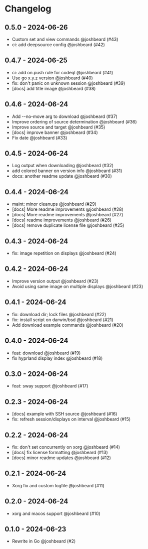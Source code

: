 # Changelog

## 0.5.0 - 2024-06-26

- Custom set and view commands @joshbeard (#43)
- ci: add deepsource config @joshbeard (#42)

## 0.4.7 - 2024-06-25

- ci: add on.push rule for codeql @joshbeard (#41)
- Use go x.y.z version @joshbeard (#40)
- fix: don't panic on unknown session @joshbeard (#39)
- [docs] add title image @joshbeard (#38)

## 0.4.6 - 2024-06-24

- Add --no-move arg to download @joshbeard (#37)
- Improve ordering of source determination @joshbeard (#36)
- Improve source and target @joshbeard (#35)
- [docs] improve banner @joshbeard (#34)
- Fix date @joshbeard (#33)

## 0.4.5 - 2024-06-24

- Log output when downloading @joshbeard (#32)
- add colored banner on version info @joshbeard (#31)
- docs: another readme update @joshbeard (#30)

## 0.4.4 - 2024-06-24

- maint: minor cleanups @joshbeard (#29)
- [docs] More readme improvements @joshbeard (#28)
- [docs] More readme improvements @joshbeard (#27)
- [docs] readme improvements @joshbeard (#26)
- [docs] remove duplicate license file @joshbeard (#25)

## 0.4.3 - 2024-06-24

- fix: image repetition on displays @joshbeard (#24)

## 0.4.2 - 2024-06-24

- Improve version output @joshbeard (#23)
- Avoid using same image on multiple displays @joshbeard (#23)

## 0.4.1 - 2024-06-24

- fix: download dir; lock files @joshbeard (#22)
- fix: install script on darwin/bsd @joshbeard (#21)
- Add download example commands @joshbeard (#20)

## 0.4.0 - 2024-06-24

- feat: download @joshbeard (#19)
- fix hyprland display index @joshbeard (#18)

## 0.3.0 - 2024-06-24

- feat: sway support @joshbeard (#17)

## 0.2.3 - 2024-06-24

- [docs] example with SSH source @joshbeard (#16)
- fix: refresh session/displays on interval @joshbeard (#15)

## 0.2.2 - 2024-06-24

- fix: don't set concurrently on xorg @joshbeard (#14)
- [docs] fix license formatting @joshbeard (#13)
- [docs] minor readme updates @joshbeard (#12)

## 0.2.1 - 2024-06-24

- Xorg fix and custom logfile @joshbeard (#11)

## 0.2.0 - 2024-06-24

- xorg and macos support @joshbeard (#10)

## 0.1.0 - 2024-06-23

- Rewrite in Go @joshbeard (#2)
